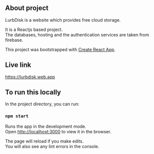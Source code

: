 ## About project

LurbDisk is a website which provides free cloud storage.

It is a Reactjs based project.<br />
The databases, hosting and the authentication services are taken from firebase.

This project was bootstrapped with [Create React App](https://github.com/facebook/create-react-app).

## Live link

https://lurbdisk.web.app

## To run this locally

In the project directory, you can run:

### `npm start`

Runs the app in the development mode.<br />
Open [http://localhost:3000](http://localhost:3000) to view it in the browser.

The page will reload if you make edits.<br />
You will also see any lint errors in the console.
